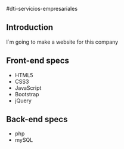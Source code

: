 #dti-servicios-empresariales

<h2>Introduction</h2>

<p>I´m going to make a website for this company</p>

<h2>Front-end specs</h2>

<ul>
<li>HTML5</li>
<li>CSS3</li>
<li>JavaScript</li>
<li>Bootstrap</li>
<li>jQuery</li>
</ul>

<h2>Back-end specs</h2>
<ul>
<li>php</li>
<li>mySQL</li>
</ul>
